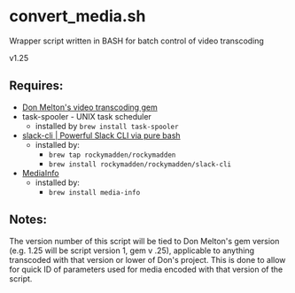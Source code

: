 # convert_media.sh

Wrapper script written in BASH for batch control of video transcoding

v1.25

## Requires:
 
* [Don Melton's video transcoding gem](https://github.com/donmelton/video_transcoding)
* task-spooler - UNIX task scheduler 
  * installed by `brew install task-spooler`
* [slack-cli | Powerful Slack CLI via pure bash](https://github.com/rockymadden/slack-cli) 
  * installed by: 
    * `brew tap rockymadden/rockymadden`
	* `brew install rockymadden/rockymadden/slack-cli`
* [MediaInfo](https://mediaarea.net)
  * installed by: 
    * `brew install media-info`
		
## Notes:


The version number of this script will be tied to Don Melton's gem version (e.g. 1.25 will be script version 1, gem v .25), applicable to anything transcoded with that version or lower of Don's project. This is done to allow for quick ID of parameters used for media encoded with that version of the script. 